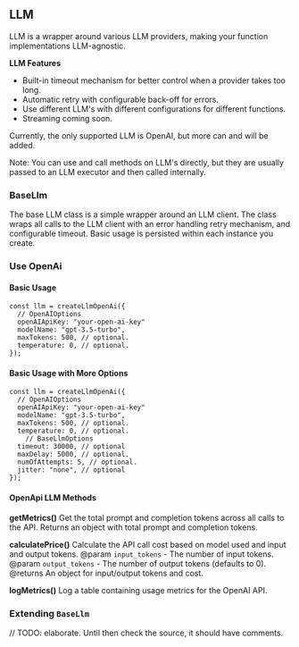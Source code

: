 ## LLM
LLM is a wrapper around various LLM providers, making your function implementations LLM-agnostic.

**LLM Features**
- Built-in timeout mechanism for better control when a provider takes too long.
- Automatic retry with configurable back-off for errors.
- Use different LLM's with different configurations for different functions.
- Streaming coming soon.

Currently, the only supported LLM is OpenAI, but more can and will be added.

Note: You can use and call methods on LLM's directly, but they are usually passed to an LLM executor and then called internally.

###  BaseLlm
The base LLM class is a simple wrapper around an LLM client. The class wraps all calls to the LLM client with an error handling retry mechanism, and configurable timeout. Basic usage is persisted within each instance you create.

###  Use OpenAi

#### Basic Usage

```typescript:no-line-numbers
const llm = createLlmOpenAi({
  // OpenAIOptions
  openAIApiKey: "your-open-ai-key"
  modelName: "gpt-3.5-turbo",
  maxTokens: 500, // optional.
  temperature: 0, // optional.
});
```
#### Basic Usage with More Options

```typescript:no-line-numbers
const llm = createLlmOpenAi({
  // OpenAIOptions
  openAIApiKey: "your-open-ai-key"
  modelName: "gpt-3.5-turbo",
  maxTokens: 500, // optional.
  temperature: 0, // optional.
    // BaseLlmOptions
  timeout: 30000, // optional
  maxDelay: 5000, // optional.
  numOfAttempts: 5, // optional.
  jitter: "none", // optional
});
```


#### OpenApi LLM Methods
**getMetrics()**
Get the total prompt and completion tokens across all calls to the API. Returns an object with total prompt and completion tokens.

**calculatePrice()**
Calculate the API call cost based on model used and input and output tokens.
@param `input_tokens` - The number of input tokens.
@param `output_tokens` - The number of output tokens (defaults to 0).
@returns An object for input/output tokens and cost.

**logMetrics()**
Log a table containing usage metrics for the OpenAI API.

### Extending `BaseLlm`
// TODO: elaborate. Until then check the source, it should have comments.